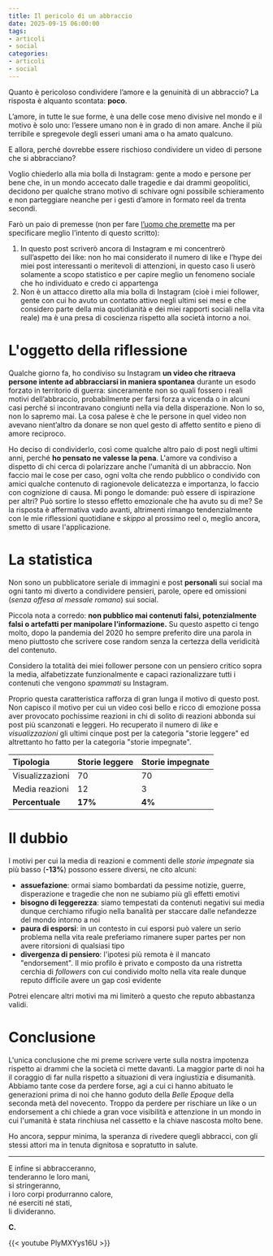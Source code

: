 ```yaml
---
title: Il pericolo di un abbraccio
date: 2025-09-15 06:00:00   
tags:
- articoli
- social
categories:
- articoli
- social
---
```


Quanto è pericoloso condividere l’amore e la genuinità di un abbraccio? La risposta è alquanto scontata: **poco**. 

L’amore, in tutte le sue forme, è una delle cose meno divisive nel mondo e il motivo è solo uno: l’essere umano non è in grado di non amare. Anche il più terribile e spregevole degli esseri umani ama o ha amato qualcuno. 

E allora, perché dovrebbe essere rischioso condividere un video di persone che si abbracciano?

Voglio chiederlo alla mia bolla di Instagram: gente a modo e persone per bene che, in un mondo accecato dalle tragedie e dai drammi geopolitici, decidono per qualche strano motivo di schivare ogni possibile schieramento e non parteggiare neanche per i gesti d’amore in formato reel da trenta secondi.

Farò un paio di premesse (non per fare [l’uomo che premette](https://youtu.be/D8S_YO9ibOU?si=PJIw5oHChIlYmWE9) ma per specificare meglio l’intento di questo scritto):

1. In questo post scriverò ancora di Instagram e mi concentrerò sull’aspetto dei like: non ho mai considerato il numero di like e l’hype dei miei post interessanti o meritevoli di attenzioni, in questo caso li userò solamente a scopo statistico e per capire meglio un fenomeno sociale che ho individuato e credo ci appartenga
2. Non è un attacco diretto alla mia bolla di Instagram (cioè i miei follower, gente con cui ho avuto un contatto attivo negli ultimi sei mesi e che considero parte della mia quotidianità e dei miei rapporti sociali nella vita reale) ma è una presa di coscienza rispetto alla società intorno a noi. 

# L'oggetto della riflessione

Qualche giorno fa, ho condiviso su Instagram **un video che ritraeva persone intente ad abbracciarsi in maniera spontanea** durante un esodo forzato in territorio di guerra: sinceramente non so quali fossero i reali motivi dell’abbraccio, probabilmente per farsi forza a vicenda o in alcuni casi perché si incontravano congiunti nella via della disperazione. Non lo so, non lo sapremo mai. La cosa palese è che le persone in quel video non avevano nient’altro da donare se non quel gesto di affetto sentito e pieno di amore reciproco.

Ho deciso di condividerlo, così come qualche altro paio di post negli ultimi anni, perché **ho pensato ne valesse la pena**. L'amore va condiviso a dispetto di chi cerca di polarizzare anche l'umanità di un abbraccio. Non faccio mai le cose per caso, ogni volta che rendo pubblico o condivido con amici qualche contenuto di ragionevole delicatezza e importanza, lo faccio con cognizione di causa. Mi pongo le domande: può essere di ispirazione per altri? Può sortire lo stesso effetto emozionale che ha avuto su di me?
Se la risposta è affermativa vado avanti, altrimenti rimango tendenzialmente con le mie riflessioni quotidiane e _skippo_ al prossimo reel o, meglio ancora, smetto di usare l'applicazione. 

# La statistica 

Non sono un pubblicatore seriale di immagini e post **personali** sui social ma ogni tanto mi diverto a condividere pensieri, parole, opere ed omissioni (_senza offesa al messale romano_) sui social. 

Piccola nota a corredo: **non pubblico mai contenuti falsi, potenzialmente falsi o artefatti per manipolare l'informazione.** 
Su questo aspetto ci tengo molto, dopo la pandemia del 2020 ho sempre preferito dire una parola in meno piuttosto che scrivere cose random senza la certezza della veridicità del contenuto.

Considero la totalità dei miei follower persone con un pensiero critico sopra la media, alfabetizzate funzionalmente e capaci razionalizzare tutti i contenuti che vengono _spammati_ su Instagram.

Proprio questa caratteristica rafforza di gran lunga il motivo di questo post. Non capisco il motivo per cui un video così bello e ricco di emozione possa aver provocato pochissime reazioni in chi di solito di reazioni abbonda sui post più scanzonati e leggeri.
Ho recuperato il numero di _like_ e _visualizzazioni_ gli ultimi cinque post per la categoria "storie leggere" ed altrettanto ho fatto per la categoria "storie impegnate".

|Tipologia|Storie leggere|Storie impegnate|
|:-|:-|:-|
|Visualizzazioni|70|70|
|Media reazioni|12|3|
|**Percentuale**|**17%**|**4%**| 

# Il dubbio

I motivi per cui la media di reazioni e commenti delle _storie impegnate_ sia più basso (**-13%**) possono essere diversi, ne cito alcuni:

- **assuefazione**: ormai siamo bombardati da pessime notizie, guerre, disperazione e tragedie che non ne subiamo più gli effetti emotivi
- **bisogno di leggerezza**: siamo tempestati da contenuti negativi sui media dunque cerchiamo rifugio nella banalità per staccare dalle nefandezze del mondo intorno a noi
- **paura di esporsi**: in un contesto in cui esporsi può valere un serio problema nella vita reale preferiamo rimanere super partes per non avere ritorsioni di qualsiasi tipo
- **divergenza di pensiero**: l'ipotesi più remota è il mancato "endorsement". Il mio profilo è privato e composto da una ristretta cerchia di _followers_ con cui condivido molto nella vita reale dunque reputo difficile avere un gap così evidente

Potrei elencare altri motivi ma mi limiterò a questo che reputo abbastanza validi.

# Conclusione

L'unica conclusione che mi preme scrivere verte sulla nostra impotenza rispetto ai drammi che la società ci mette davanti. La maggior parte di noi ha il coraggio di far nulla rispetto 
a situazioni di vera ingiustizia e disumanità. Abbiamo tante cose da perdere forse, agi a cui ci hanno abituato le generazioni prima di noi che hanno goduto della _Belle Epoque_ della seconda metà del novecento. Troppo da perdere per rischiare un like o un endorsement a chi chiede a gran voce visibilità e attenzione in un mondo in cui l'umanità è stata rinchiusa nel cassetto e la chiave nascosta molto bene.

Ho ancora, seppur minima, la speranza di rivedere quegli abbracci, con gli stessi attori ma in tenuta dignitosa e sopratutto in salute.

---

E infine si abbracceranno, \
tenderanno le loro mani,\
si stringeranno,\
i loro corpi produrranno calore,\
né eserciti né stati,\
li divideranno.

**C.**

{{< youtube PlyMXYys16U >}}
